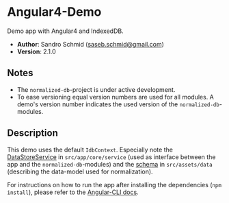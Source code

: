 # Angular4-Demo

Demo app with Angular4 and IndexedDB.

 - **Author**: Sandro Schmid ([saseb.schmid@gmail.com](<mailto:saseb.schmid@gmail.com>))
 - **Version**: 2.1.0

## Notes

 - The `normalized-db`-project is under active development.
 - To ease versioning equal version numbers are used for all modules. A demo's version number indicates the used version of the `normalized-db`-modules.
 
## Description
 
This demo uses the default `IdbContext`. Especially note the 
[DataStoreService](https://github.com/normalized-db/examples/blob/master/angular-demo/src/app/core/service/data-store.service.ts) 
in `src/app/core/service` (used as interface between the app and the `normalized-db`-modules) 
and the [schema](https://github.com/normalized-db/examples/blob/master/angular-demo/src/assets/data/schema.ts)
in `src/assets/data` (describing the data-model used for normalization).

For instructions on how to run the app after installing the dependencies (`npm install`), please refer to the [Angular-CLI docs](https://cli.angular.io/).

